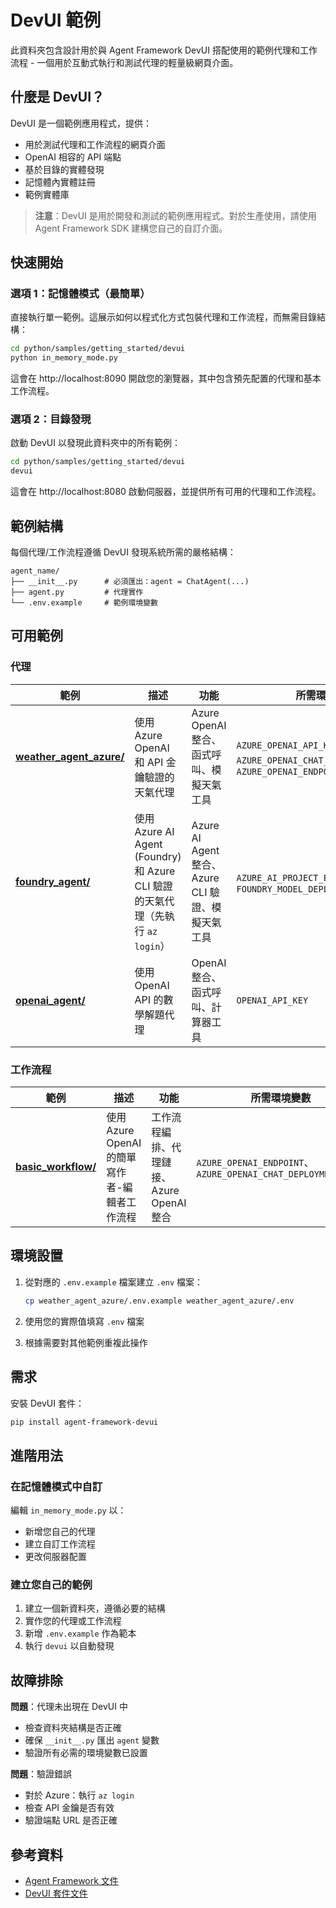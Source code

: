 # DevUI 範例

此資料夾包含設計用於與 Agent Framework DevUI 搭配使用的範例代理和工作流程 - 一個用於互動式執行和測試代理的輕量級網頁介面。

## 什麼是 DevUI？

DevUI 是一個範例應用程式，提供：

- 用於測試代理和工作流程的網頁介面
- OpenAI 相容的 API 端點
- 基於目錄的實體發現
- 記憶體內實體註冊
- 範例實體庫

> **注意**：DevUI 是用於開發和測試的範例應用程式。對於生產使用，請使用 Agent Framework SDK 建構您自己的自訂介面。

## 快速開始

### 選項 1：記憶體模式（最簡單）

直接執行單一範例。這展示如何以程式化方式包裝代理和工作流程，而無需目錄結構：

```bash
cd python/samples/getting_started/devui
python in_memory_mode.py
```

這會在 http://localhost:8090 開啟您的瀏覽器，其中包含預先配置的代理和基本工作流程。

### 選項 2：目錄發現

啟動 DevUI 以發現此資料夾中的所有範例：

```bash
cd python/samples/getting_started/devui
devui
```

這會在 http://localhost:8080 啟動伺服器，並提供所有可用的代理和工作流程。

## 範例結構

每個代理/工作流程遵循 DevUI 發現系統所需的嚴格結構：

```
agent_name/
├── __init__.py      # 必須匯出：agent = ChatAgent(...)
├── agent.py         # 代理實作
└── .env.example     # 範例環境變數
```

## 可用範例

### 代理

| 範例 | 描述 | 功能 | 所需環境變數 |
| ------------------------------------------------ | ------------------------------------------------------------------------------------------------- | -------------------------------------------------------------------------- | -------------------------------------------------------------------------------------------------- |
| [**weather_agent_azure/**](weather_agent_azure/) | 使用 Azure OpenAI 和 API 金鑰驗證的天氣代理 | Azure OpenAI 整合、函式呼叫、模擬天氣工具 | `AZURE_OPENAI_API_KEY`、`AZURE_OPENAI_CHAT_DEPLOYMENT_NAME`、`AZURE_OPENAI_ENDPOINT` |
| [**foundry_agent/**](foundry_agent/) | 使用 Azure AI Agent (Foundry) 和 Azure CLI 驗證的天氣代理（先執行 `az login`） | Azure AI Agent 整合、Azure CLI 驗證、模擬天氣工具 | `AZURE_AI_PROJECT_ENDPOINT`、`FOUNDRY_MODEL_DEPLOYMENT_NAME` |
| [**openai_agent/**](openai_agent/) | 使用 OpenAI API 的數學解題代理 | OpenAI 整合、函式呼叫、計算器工具 | `OPENAI_API_KEY` |

### 工作流程

| 範例 | 描述 | 功能 | 所需環境變數 |
| ---------------------------------------------------- | ---------------------------------------------- | -------------------------------------------------------- | ------------------------------------------------------------------------------------------- |
| [**basic_workflow/**](basic_workflow/) | 使用 Azure OpenAI 的簡單寫作者-編輯者工作流程 | 工作流程編排、代理鏈接、Azure OpenAI 整合 | `AZURE_OPENAI_ENDPOINT`、`AZURE_OPENAI_CHAT_DEPLOYMENT_NAME` |

## 環境設置

1. 從對應的 `.env.example` 檔案建立 `.env` 檔案：
   ```bash
   cp weather_agent_azure/.env.example weather_agent_azure/.env
   ```

2. 使用您的實際值填寫 `.env` 檔案

3. 根據需要對其他範例重複此操作

## 需求

安裝 DevUI 套件：

```bash
pip install agent-framework-devui
```

## 進階用法

### 在記憶體模式中自訂

編輯 `in_memory_mode.py` 以：
- 新增您自己的代理
- 建立自訂工作流程
- 更改伺服器配置

### 建立您自己的範例

1. 建立一個新資料夾，遵循必要的結構
2. 實作您的代理或工作流程
3. 新增 `.env.example` 作為範本
4. 執行 `devui` 以自動發現

## 故障排除

**問題**：代理未出現在 DevUI 中
- 檢查資料夾結構是否正確
- 確保 `__init__.py` 匯出 `agent` 變數
- 驗證所有必需的環境變數已設置

**問題**：驗證錯誤
- 對於 Azure：執行 `az login`
- 檢查 API 金鑰是否有效
- 驗證端點 URL 是否正確

## 參考資料

- [Agent Framework 文件](../../../README.md)
- [DevUI 套件文件](../../../../packages/devui/README.md)
